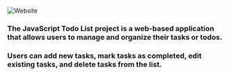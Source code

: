 ![Website](?raw=true)

### The JavaScript Todo List project is a web-based application that allows users to manage and organize their tasks or todos. 
### Users can add new tasks, mark tasks as completed, edit existing tasks, and delete tasks from the list.
